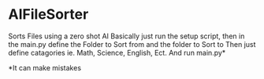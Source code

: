 # AIFileSorter
Sorts Files using a zero shot AI
Basically just run the setup script, then in the main.py define the Folder to Sort from and the folder to Sort to
Then just define catagories ie. Math, Science, English, Ect. And run main.py*

*It can make mistakes
